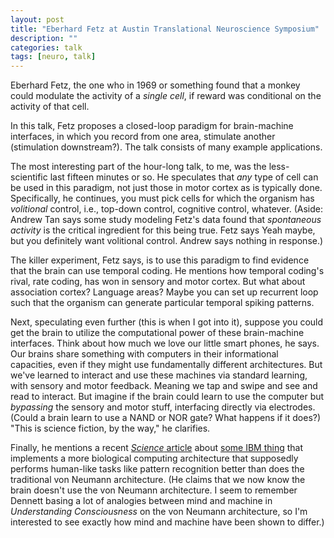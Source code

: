 ```yaml
---
layout: post
title: "Eberhard Fetz at Austin Translational Neuroscience Symposium"
description: ""
categories: talk
tags: [neuro, talk]
---
```


Eberhard Fetz, the one who in 1969 or something found that a monkey could modulate the activity of a _single cell_, if reward was conditional on the activity of that cell.

In this talk, Fetz proposes a closed-loop paradigm for brain-machine interfaces, in which you record from one area, stimulate another (stimulation downstream?). The talk consists of many example applications.

The most interesting part of the hour-long talk, to me, was the less-scientific last fifteen minutes or so. He speculates that _any_ type of cell can be used in this paradigm, not just those in motor cortex as is typically done. Specifically, he continues, you must pick cells for which the organism has _volitional_ control, i.e., top-down control, cognitive control, whatever. (Aside: Andrew Tan says some study modeling Fetz's data found that _spontaneous activity_ is the critical ingredient for this being true. Fetz says Yeah maybe, but you definitely want volitional control. Andrew says nothing in response.)

The killer experiment, Fetz says, is to use this paradigm to find evidence that the brain can use temporal coding. He mentions how temporal coding's rival, rate coding, has won in sensory and motor cortex. But what about association cortex? Language areas? Maybe you can set up recurrent loop such that the organism can generate particular temporal spiking patterns.

Next, speculating even further (this is when I got into it), suppose you could get the brain to utilize the computational power of these brain-machine interfaces. Think about how much we love our little smart phones, he says. Our brains share something with computers in their informational capacities, even if they might use fundamentally different architectures. But we've learned to interact and use these machines via standard learning, with sensory and motor feedback. Meaning we tap and swipe and see and read to interact. But imagine if the brain could learn to use the computer but _bypassing_ the sensory and motor stuff, interfacing directly via electrodes. (Could a brain learn to use a NAND or NOR gate? What happens if it does?) "This is science fiction, by the way," he clarifies.

Finally, he mentions a recent [_Science_ article](http://www.sciencemag.org/content/345/6197/668.figures-only) about [some IBM thing](http://www.wired.com/2014/08/ibm-unveils-a-brain-like-chip-with-4000-processor-cores/) that implements a more biological computing architecture that supposedly performs  human-like tasks like pattern recognition better than does the traditional von Neumann architecture. (He claims that we now know the brain doesn't use the von Neumann architecture. I seem to remember Dennett basing a lot of analogies between mind and machine in _Understanding Consciousness_ on the von Neumann architecture, so I'm interested to see exactly how mind and machine have been shown to differ.)
